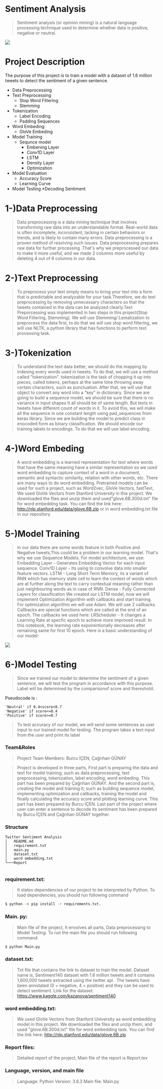 
# Sentiment Analysis
>Sentiment analysis (or opinion mining) is a natural language processing technique used to determine whether data is positive, negative or neutral.


![](https://i.ibb.co/wLvmwzc/Ads-z-tasar-m-1.png)




# Project Description
The purpose of this project is to train a model with a dataset of 1.6 million tweets to detect the sentiment of a given sentence.

+ Data Preprocessing
+ Text Preprocessing
    + Stop Word Filtering
    + Stemming
+ Tokenization
    * Label Encoding
    * Padding Sequences
+ Word Embeding
    * GloVe Embeding
+ Model Training
    * Sequnce model
         + Embening Layer 
         + Conv1D Layer
         + LSTM
         + Density Layer
         + Optimization
+ Model Evaluation
     * Accuracy Score
     * Learning Curve
+ Model Testing
     *Decoding Sentiment


# 1-)Data Preprocessing
>Data preprocessing is a data mining technique that involves transforming raw data into an understandable format. Real-world data is often incomplete, inconsistent, lacking in certain behaviors or trends, and is likely to contain many errors.
Data preprocessing is a proven method of resolving such issues. Data preprocessing prepares raw data for further processing .That's why we preprocessed our data to make it more useful, and we made 2 columns more useful by deleting 4 out of 6 columns in our data.
# 2-)Text Preprocessing
>To preprocess your text simply means to bring your text into a form that is predictable and analyzable for your task.Therefore, we do text preprocessing by removing unnecessary characters so that the tweets contained in the data can be analyzed clearly.Text Preporcessing was implemented in two steps in this project(Stop Word Filtering, Stemming). We will use Stemming/ Lematization to preprocess the data first, to do that we will use stop word filtering, we will use NLTK, a python library that has functions to perform text processing task.

# 3-)Tokenization
>To understand the text data better, we should do the mapping by indexing every words used in tweets. To do that, we will use a method called "tokenization". tokenization is the task of chopping it up into pieces, called tokens, perhaps at the same time throwing away certain characters, such as punctuation. After that, we will use that object to convert any word into a "key" in dictionary. Since we are going to build a sequence model, we should be sure that there is no variance in input shapes It all should be of same length. But texts in tweets have different count of words in it. To avoid this, we will make all the sequence in one constant length using pad_sequences from keras library. Since we are building the model to predict class in enocoded form as binary classification. We should encode our training labels to encodings. To do that we will use label encoding.
# 4-)Word Embeding
>A word embedding is a learned representation for text where words that have the same meaning have a similar representation so we used word embedding to capture context of a word in a document, semantic and syntactic similarity,  relation with other words, etc. There are many ways to do word embedding. Pretrained models can be used for such a project, such as  Word2vec, GloVe Vectors, fastText, We used GloVe Vectors from Stanford University in this project. We downloaded the files and unzip them  and used"glove.6B.300d.txt" file for word embedding task. You can find the link here: http://nlp.stanford.edu/data/glove.6B.zip or in word embedding.txt file in our repository
# 5-)Model Training
>In our data there are some words feature in both Positive and Negative tweets,This could be a problem in our learning model. That's why we use Sequence Models. For model architecture, we use:
	Embedding Layer - Generates Embedding Vector for each input sequence.
	Conv1D Layer - Its using to convolve data into smaller feature vectors.
	LSTM - Long Short Term Memory, its a variant of RNN which has memory state cell to learn the context of words which are at further along the text to carry contextual meaning rather than just neighbouring words as in case of RNN.
	Dense - Fully Connected Layers for classification
We created our LSTM model, now we will implement Optimization Algorithm with callbacks and start training. For optimization algorithm we will use Adam. We will use 2 callbacks. Callbacks are special functions which are called at the end of an epoch. The callbacks we used here:
LRScheduler - It changes a Learning Rate at specfic epoch to achieve more improved result. In this notebook, the learning rate exponentionally decreases after remaining same for first 10 epoch.
Here is a basic understanding of our model:

![](https://i.ibb.co/dBtN5f4/urban-nature-3.png)


# 6-)Model Testing
>Since we trained our model to determine the sentiment of a given sentence, we will test the program in accordance with  this purpose. Label will be determined by the comparisonof score and thereshold. 

Pseudocode is :

    'Neutral' if 0.4<score<0.7 
    'Negative' if score<=0.4 
    'Positive' if score>=0.7 
>To test accuracy of our model, we will send some sentences as user input to our trained model for testing. The program takes a text input from the user and print its label


### Team&Roles

>Project Team Members: Burcu İÇEN, Çağrıhan GÜNAY

>Project is developed in three parts, First part is preparing the data and text for model training; such as data preprocessing, text preprocessing, tokenization, label encoding, word embeding. This part has been prepared by Çağrıhan GÜNAY. And the second part is, creating the model and training it; such as building sequence model, implementing optimization and callbacks, training the model and finally calculating the accuracy score and plotting learning curve. This part has been prepared by Burcu İÇEN. Last part of the project where user can enter a sentence to decode its sentiment has been prepared by Burcu İÇEN and Çağrıhan GÜNAY together.


### Structure
```
Twitter Sentiment Analysis
│   README.md
│   requirement.txt 
│   main.py 
│   dataset.txt
│   word embedding.txt
└───Report
    
```
### requirement.txt: 
>It states dependencies of our project to be interpreted by Python. To load dependencies, you should run following command
```sh
$ python -m pip install -r requirements.txt.
```
### Main. py: 
>Main file of the project, It envolves all parts, Data preprocessing to Model Testing. To run the main file you should run following command:
```sh
$ python Main.py
```
### dataset.txt: 
>Txt file that contains the link to dataset to train the model. Dataset name is, Sentiment140 dataset with 1.6 million tweets and it contains 1,600,000 tweets extracted using the twitter api . The tweets have been annotated (0 = negative, 4 = positive) and they can be used to detect sentiment. Link for the dataset: https://www.kaggle.com/kazanova/sentiment140
### word embedding.txt:
>We used GloVe Vectors from Stanford University as word embedding model in this project. We downloaded the files and unzip them, and used
"glove.6B.300d.txt" file for word embedding task. You can find the link here: http://nlp.stanford.edu/data/glove.6B.zip

### Report files:
>Detailed report of the project, Main file of the report is Report.tex

### Language, version, and main file
>Language: Python
Version: 3.8.3
Main file: Main.py




